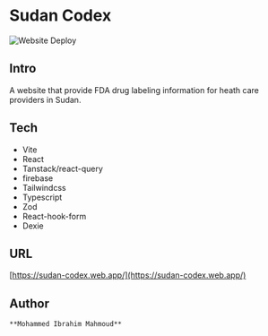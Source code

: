 # Sudan Codex

![Website Deploy](https://deploy-badge.vercel.app/?url=https%3A%2F%2Fsudan-codex.web.app&name=website)

## Intro

A website that provide FDA drug labeling information for heath care providers in Sudan.

## Tech

- Vite
- React
- Tanstack/react-query
- firebase
- Tailwindcss
- Typescript
- Zod
- React-hook-form
- Dexie

## URL

[https://sudan-codex.web.app/](https://sudan-codex.web.app/)

## Author

    **Mohammed Ibrahim Mahmoud**
